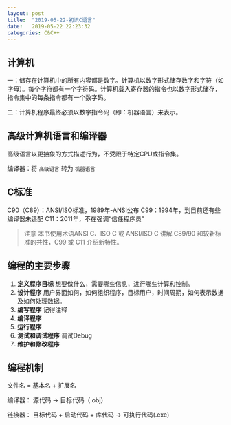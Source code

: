 ```yaml
---
layout: post
title:  "2019-05-22-初识C语言"
date:   2019-05-22 22:23:32
categories: C&C++
---
```


## 计算机

一：储存在计算机中的所有内容都是数字。计算机以数字形式储存数字和字符（如字母）。每个字符都有一个字符码。计算机载入寄存器的指令也以数字形式储存，指令集中的每条指令都有一个数字码。

二：计算机程序最终必须以数字指令码（即：机器语言）来表示。

## 高级计算机语言和编译器

高级语言以更抽象的方式描述行为，不受限于特定CPU或指令集。

编译器：将 `高级语言` 转为 `机器语言`

## C标准

C90（C89）：ANSI/ISO标准，1989年-ANSI公布
C99：1994年，到目前还有些编译器未适配
C11：2011年，不在强调“信任程序员”

>注意
>本书使用术语ANSI C、ISO C 或 ANSI/ISO C 讲解 C89/90 和较新标准的共性，C99 或 C11 介绍新特性。

## 编程的主要步骤

1. **定义程序目标**
   想要做什么，需要哪些信息，进行哪些计算和控制。
2. **设计程序**
  用户界面如何，如何组织程序，目标用户，时间周期，如何表示数据及如何处理数据。
3. **编写程序**
    记得注释
4. **编译程序**
5. **运行程序**
6. **测试和调试程序**
    调试Debug
7. **维护和修改程序**

## 编程机制

文件名 = 基本名 + 扩展名

编译器： 源代码 -> 目标代码（.obj）

链接器： 目标代码 + 启动代码 + 库代码 -> 可执行代码(.exe)
